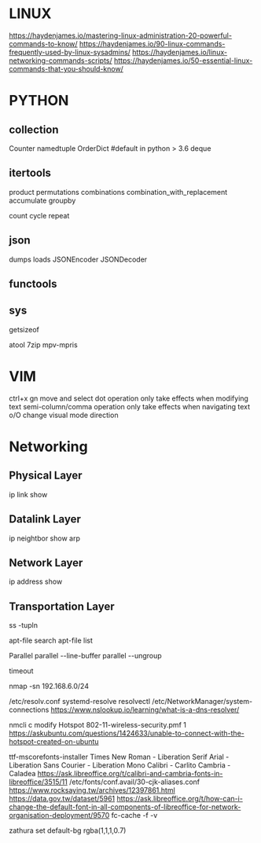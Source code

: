 # LINUX
https://haydenjames.io/mastering-linux-administration-20-powerful-commands-to-know/
https://haydenjames.io/90-linux-commands-frequently-used-by-linux-sysadmins/
https://haydenjames.io/linux-networking-commands-scripts/
https://haydenjames.io/50-essential-linux-commands-that-you-should-know/

# PYTHON

## collection

Counter
namedtuple
OrderDict #default in python > 3.6
deque

## itertools

product
permutations
combinations
combination_with_replacement
accumulate
groupby

count
cycle
repeat

## json
dumps
loads
JSONEncoder
JSONDecoder

## functools

## sys
getsizeof

atool
7zip
mpv-mpris

# VIM
ctrl+x
gn move and select
dot operation only take effects when modifying text
semi-column/comma operation only take effects when navigating text
o/O change visual mode direction

# Networking

## Physical Layer
ip link show

## Datalink Layer
ip neightbor show
arp

## Network Layer
ip address show

## Transportation Layer
ss -tupln

apt-file search
apt-file list

Parallel
parallel --line-buffer
parallel --ungroup

timeout

nmap -sn 192.168.6.0/24

/etc/resolv.conf
systemd-resolve
resolvectl
/etc/NetworkManager/system-connections
https://www.nslookup.io/learning/what-is-a-dns-resolver/

nmcli c modify Hotspot 802-11-wireless-security.pmf 1
https://askubuntu.com/questions/1424633/unable-to-connect-with-the-hotspot-created-on-ubuntu

ttf-mscorefonts-installer
Times New Roman - Liberation Serif
Arial - Liberation Sans
Courier - Liberation Mono
Calibri - Carlito
Cambria - Caladea
https://ask.libreoffice.org/t/calibri-and-cambria-fonts-in-libreoffice/3515/11
/etc/fonts/conf.avail/30-cjk-aliases.conf
https://www.rocksaying.tw/archives/12397861.html
https://data.gov.tw/dataset/5961
https://ask.libreoffice.org/t/how-can-i-change-the-default-font-in-all-components-of-libreoffice-for-network-organisation-deployment/9570
fc-cache -f -v

zathura
set default-bg rgba(1,1,1,0.7)
